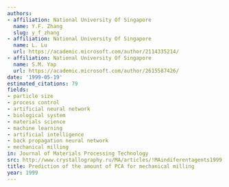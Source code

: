 ```yaml
---
authors:
- affiliation: National University Of Singapore
  name: Y.F. Zhang
  slug: y_f_zhang
- affiliation: National University Of Singapore
  name: L. Lu
  url: https://academic.microsoft.com/author/2114335214/
- affiliation: National University Of Singapore
  name: S.M. Yap
  url: https://academic.microsoft.com/author/2615587426/
date: '1999-05-19'
estimated_citations: 79
fields:
- particle size
- process control
- artificial neural network
- biological system
- materials science
- machine learning
- artificial intelligence
- back propagation neural network
- mechanical milling
in: Journal of Materials Processing Technology
src: http://www.crystallography.ru/MA/articles/!MAindiferentagents1999.pdf
title: Prediction of the amount of PCA for mechanical milling
year: 1999
---
```

